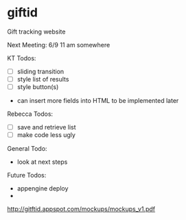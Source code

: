 giftid
======

Gift tracking website 

Next Meeting: 6/9 11 am somewhere

KT Todos: 
- [ ] sliding transition
- [ ] style list of results
- [ ] style button(s)
- can insert more fields into HTML to be implemented later

Rebecca Todos:
- [ ] save and retrieve list
- [ ] make code less ugly

General Todo:
- look at next steps


Future Todos: 
- appengine deploy
- 


http://gitftid.appspot.com/mockups/mockups_v1.pdf